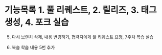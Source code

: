 # 기능목록 1. 풀 리퀘스트, 2. 릴리즈, 3. 태그 생성, 4. 포크 실습

5. 다시 브랜치 삭제, 내용 변경하기, 협력자에게 풀 리퀘스트 요청, 7주차 복습 실습

5. 복습 학습 내용 5번 추가

